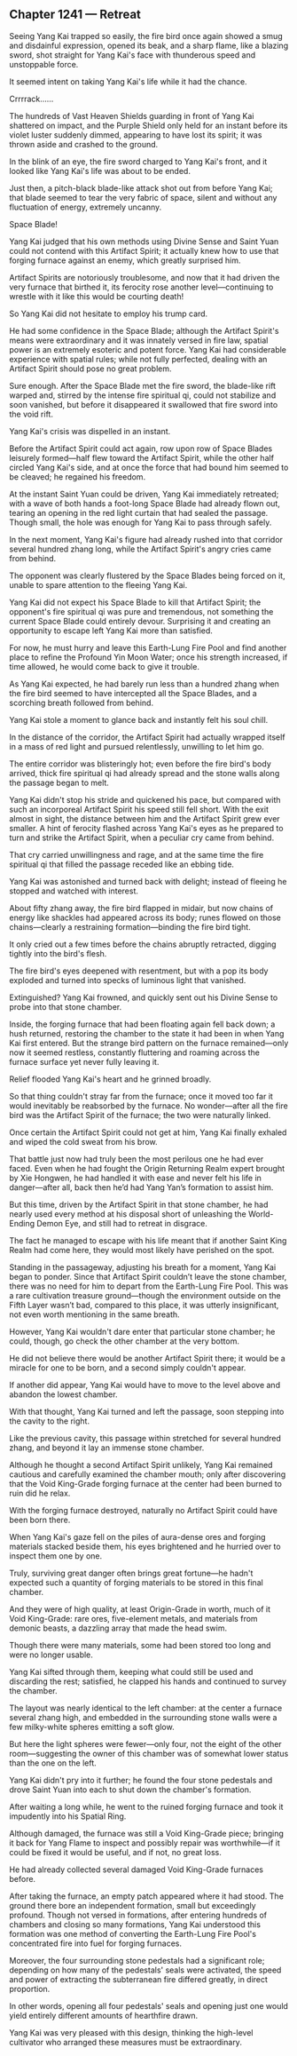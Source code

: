 ## Chapter 1241 — Retreat

Seeing Yang Kai trapped so easily, the fire bird once again showed a smug and disdainful expression, opened its beak, and a sharp flame, like a blazing sword, shot straight for Yang Kai's face with thunderous speed and unstoppable force.

It seemed intent on taking Yang Kai's life while it had the chance.

Crrrrack……

The hundreds of Vast Heaven Shields guarding in front of Yang Kai shattered on impact, and the Purple Shield only held for an instant before its violet luster suddenly dimmed, appearing to have lost its spirit; it was thrown aside and crashed to the ground.

In the blink of an eye, the fire sword charged to Yang Kai's front, and it looked like Yang Kai's life was about to be ended.

Just then, a pitch-black blade-like attack shot out from before Yang Kai; that blade seemed to tear the very fabric of space, silent and without any fluctuation of energy, extremely uncanny.

Space Blade!

Yang Kai judged that his own methods using Divine Sense and Saint Yuan could not contend with this Artifact Spirit; it actually knew how to use that forging furnace against an enemy, which greatly surprised him.

Artifact Spirits are notoriously troublesome, and now that it had driven the very furnace that birthed it, its ferocity rose another level—continuing to wrestle with it like this would be courting death!

So Yang Kai did not hesitate to employ his trump card.

He had some confidence in the Space Blade; although the Artifact Spirit's means were extraordinary and it was innately versed in fire law, spatial power is an extremely esoteric and potent force. Yang Kai had considerable experience with spatial rules; while not fully perfected, dealing with an Artifact Spirit should pose no great problem.

Sure enough. After the Space Blade met the fire sword, the blade-like rift warped and, stirred by the intense fire spiritual qi, could not stabilize and soon vanished, but before it disappeared it swallowed that fire sword into the void rift.

Yang Kai's crisis was dispelled in an instant.

Before the Artifact Spirit could act again, row upon row of Space Blades leisurely formed—half flew toward the Artifact Spirit, while the other half circled Yang Kai's side, and at once the force that had bound him seemed to be cleaved; he regained his freedom.

At the instant Saint Yuan could be driven, Yang Kai immediately retreated; with a wave of both hands a foot-long Space Blade had already flown out, tearing an opening in the red light curtain that had sealed the passage. Though small, the hole was enough for Yang Kai to pass through safely.

In the next moment, Yang Kai's figure had already rushed into that corridor several hundred zhang long, while the Artifact Spirit's angry cries came from behind.

The opponent was clearly flustered by the Space Blades being forced on it, unable to spare attention to the fleeing Yang Kai.

Yang Kai did not expect his Space Blade to kill that Artifact Spirit; the opponent's fire spiritual qi was pure and tremendous, not something the current Space Blade could entirely devour. Surprising it and creating an opportunity to escape left Yang Kai more than satisfied.

For now, he must hurry and leave this Earth-Lung Fire Pool and find another place to refine the Profound Yin Moon Water; once his strength increased, if time allowed, he would come back to give it trouble.

As Yang Kai expected, he had barely run less than a hundred zhang when the fire bird seemed to have intercepted all the Space Blades, and a scorching breath followed from behind.

Yang Kai stole a moment to glance back and instantly felt his soul chill.

In the distance of the corridor, the Artifact Spirit had actually wrapped itself in a mass of red light and pursued relentlessly, unwilling to let him go.

The entire corridor was blisteringly hot; even before the fire bird's body arrived, thick fire spiritual qi had already spread and the stone walls along the passage began to melt.

Yang Kai didn't stop his stride and quickened his pace, but compared with such an incorporeal Artifact Spirit his speed still fell short. With the exit almost in sight, the distance between him and the Artifact Spirit grew ever smaller. A hint of ferocity flashed across Yang Kai's eyes as he prepared to turn and strike the Artifact Spirit, when a peculiar cry came from behind.

That cry carried unwillingness and rage, and at the same time the fire spiritual qi that filled the passage receded like an ebbing tide.

Yang Kai was astonished and turned back with delight; instead of fleeing he stopped and watched with interest.

About fifty zhang away, the fire bird flapped in midair, but now chains of energy like shackles had appeared across its body; runes flowed on those chains—clearly a restraining formation—binding the fire bird tight.

It only cried out a few times before the chains abruptly retracted, digging tightly into the bird's flesh.

The fire bird's eyes deepened with resentment, but with a pop its body exploded and turned into specks of luminous light that vanished.

Extinguished? Yang Kai frowned, and quickly sent out his Divine Sense to probe into that stone chamber.

Inside, the forging furnace that had been floating again fell back down; a hush returned, restoring the chamber to the state it had been in when Yang Kai first entered. But the strange bird pattern on the furnace remained—only now it seemed restless, constantly fluttering and roaming across the furnace surface yet never fully leaving it.

Relief flooded Yang Kai's heart and he grinned broadly.

So that thing couldn't stray far from the furnace; once it moved too far it would inevitably be reabsorbed by the furnace. No wonder—after all the fire bird was the Artifact Spirit of the furnace; the two were naturally linked.

Once certain the Artifact Spirit could not get at him, Yang Kai finally exhaled and wiped the cold sweat from his brow.

That battle just now had truly been the most perilous one he had ever faced. Even when he had fought the Origin Returning Realm expert brought by Xie Hongwen, he had handled it with ease and never felt his life in danger—after all, back then he’d had Yang Yan’s formation to assist him.

But this time, driven by the Artifact Spirit in that stone chamber, he had nearly used every method at his disposal short of unleashing the World-Ending Demon Eye, and still had to retreat in disgrace.

The fact he managed to escape with his life meant that if another Saint King Realm had come here, they would most likely have perished on the spot.

Standing in the passageway, adjusting his breath for a moment, Yang Kai began to ponder. Since that Artifact Spirit couldn’t leave the stone chamber, there was no need for him to depart from the Earth-Lung Fire Pool. This was a rare cultivation treasure ground—though the environment outside on the Fifth Layer wasn’t bad, compared to this place, it was utterly insignificant, not even worth mentioning in the same breath.

However, Yang Kai wouldn't dare enter that particular stone chamber; he could, though, go check the other chamber at the very bottom.

He did not believe there would be another Artifact Spirit there; it would be a miracle for one to be born, and a second simply couldn't appear.

If another did appear, Yang Kai would have to move to the level above and abandon the lowest chamber.

With that thought, Yang Kai turned and left the passage, soon stepping into the cavity to the right.

Like the previous cavity, this passage within stretched for several hundred zhang, and beyond it lay an immense stone chamber.

Although he thought a second Artifact Spirit unlikely, Yang Kai remained cautious and carefully examined the chamber mouth; only after discovering that the Void King-Grade forging furnace at the center had been burned to ruin did he relax.

With the forging furnace destroyed, naturally no Artifact Spirit could have been born there.

When Yang Kai's gaze fell on the piles of aura-dense ores and forging materials stacked beside them, his eyes brightened and he hurried over to inspect them one by one.

Truly, surviving great danger often brings great fortune—he hadn't expected such a quantity of forging materials to be stored in this final chamber.

And they were of high quality, at least Origin-Grade in worth, much of it Void King-Grade: rare ores, five-element metals, and materials from demonic beasts, a dazzling array that made the head swim.

Though there were many materials, some had been stored too long and were no longer usable.

Yang Kai sifted through them, keeping what could still be used and discarding the rest; satisfied, he clapped his hands and continued to survey the chamber.

The layout was nearly identical to the left chamber: at the center a furnace several zhang high, and embedded in the surrounding stone walls were a few milky-white spheres emitting a soft glow.

But here the light spheres were fewer—only four, not the eight of the other room—suggesting the owner of this chamber was of somewhat lower status than the one on the left.

Yang Kai didn't pry into it further; he found the four stone pedestals and drove Saint Yuan into each to shut down the chamber's formation.

After waiting a long while, he went to the ruined forging furnace and took it impudently into his Spatial Ring.

Although damaged, the furnace was still a Void King-Grade piece; bringing it back for Yang Flame to inspect and possibly repair was worthwhile—if it could be fixed it would be useful, and if not, no great loss.

He had already collected several damaged Void King-Grade furnaces before.

After taking the furnace, an empty patch appeared where it had stood. The ground there bore an independent formation, small but exceedingly profound. Though not versed in formations, after entering hundreds of chambers and closing so many formations, Yang Kai understood this formation was one method of converting the Earth-Lung Fire Pool's concentrated fire into fuel for forging furnaces.

Moreover, the four surrounding stone pedestals had a significant role; depending on how many of the pedestals' seals were activated, the speed and power of extracting the subterranean fire differed greatly, in direct proportion.

In other words, opening all four pedestals' seals and opening just one would yield entirely different amounts of hearthfire drawn.

Yang Kai was very pleased with this design, thinking the high-level cultivator who arranged these measures must be extraordinary.